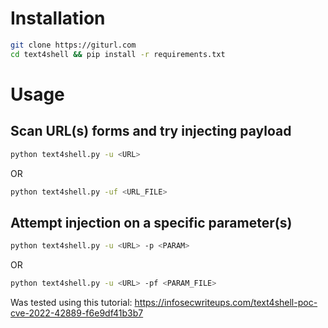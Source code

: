 # Installation
```sh
git clone https://giturl.com
cd text4shell && pip install -r requirements.txt
```

# Usage

## Scan URL(s) forms and try injecting payload
```sh
python text4shell.py -u <URL>
```
OR
```sh
python text4shell.py -uf <URL_FILE>
```

## Attempt injection on a specific parameter(s)
```sh
python text4shell.py -u <URL> -p <PARAM>
```
OR
```sh
python text4shell.py -u <URL> -pf <PARAM_FILE>
```

Was tested using this tutorial:
https://infosecwriteups.com/text4shell-poc-cve-2022-42889-f6e9df41b3b7